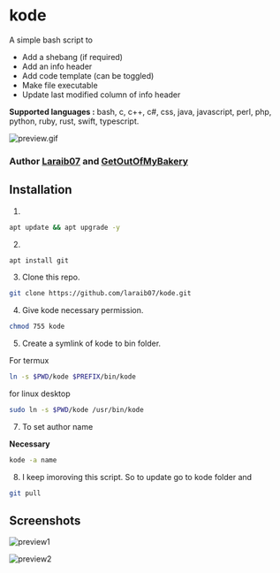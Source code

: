 # kode

A simple bash script to 

* Add a shebang (if required)
* Add an info header
* Add code template (can be toggled) 
* Make file executable
* Update last modified column of info header


**Supported languages :**
bash, c, c++, c#, css, java,
javascript, perl, php, python,
ruby, rust, swift, typescript.

![preview.gif](https://raw.githubusercontent.com/laraib07/kode/master/preview/preview2.gif)

### Author [Laraib07](https://github.com/laraib07) and [GetOutOfMyBakery](https://github.com/GetOutOfMyBakery)

## Installation
1.
```bash
apt update && apt upgrade -y
```

2.
```bash
apt install git
```

3. Clone this repo.
```bash
git clone https://github.com/laraib07/kode.git
```

4. Give kode necessary permission.

```bash
chmod 755 kode
```

5. Create a symlink of kode to bin folder.

For termux
```bash
ln -s $PWD/kode $PREFIX/bin/kode
```

for linux desktop
```bash
sudo ln -s $PWD/kode /usr/bin/kode
```

7. To set author name 

**Necessary**

```bash
kode -a name
```

8. I keep imoroving this script. So to update go to kode folder
and
```bash
git pull
```

## Screenshots

![preview1](https://raw.githubusercontent.com/laraib07/kode/master/preview/preview1.png)

![preview2](https://raw.githubusercontent.com/laraib07/kode/master/preview/preview2.png)

